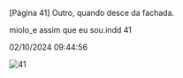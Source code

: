 [Página 41]
Outro, quando
desce da fachada.

miolo_e assim que eu sou.indd 41

02/10/2024 09:44:56

![41](./img/page_41-01.jpg)
